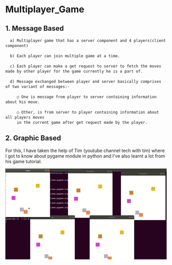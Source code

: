 # Multiplayer_Game

## 1. Message Based
      
      a) Multiplayer game that has a server component and 4 players(client component)
      
      b) Each player can join multiple game at a time.
      
      c) Each player can make a get request to server to fetch the moves made by other player for the game currently he is a part of.
      
      d) Message exchanged between player and server basically comprises of two variant of messages:-
      
         ○ One is message from player to server containing information about his move.
         
         ○ Other, is from server to player containing information about all players moves
         in the current game after get request made by the player.
         

## 2. Graphic Based

   For this, I have taken the help of Tim (youtube channel tech with tim) where I got to know  about pygame module in python and I've also learnt a lot from his game tutorial. 
   
![Game gif](Game_graphics/my_game.gif)
